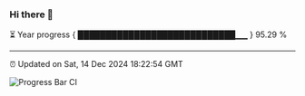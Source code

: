 ### Hi there 👋

⏳ Year progress { ████████████████████████████▁▁ } 95.29 %

---

⏰ Updated on Sat, 14 Dec 2024 18:22:54 GMT

![Progress Bar CI](https://github.com/liununu/liununu/workflows/Progress%20Bar%20CI/badge.svg)
